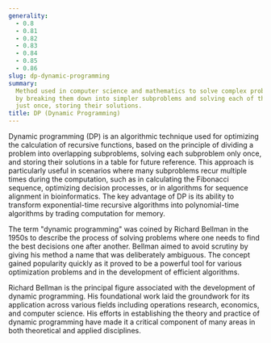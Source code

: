 ```yaml
---
generality:
  - 0.8
  - 0.81
  - 0.82
  - 0.83
  - 0.84
  - 0.85
  - 0.86
slug: dp-dynamic-programming
summary:
  Method used in computer science and mathematics to solve complex problems
  by breaking them down into simpler subproblems and solving each of these subproblems
  just once, storing their solutions.
title: DP (Dynamic Programming)
---
```


Dynamic programming (DP) is an algorithmic technique used for optimizing the calculation of recursive functions, based on the principle of dividing a problem into overlapping subproblems, solving each subproblem only once, and storing their solutions in a table for future reference. This approach is particularly useful in scenarios where many subproblems recur multiple times during the computation, such as in calculating the Fibonacci sequence, optimizing decision processes, or in algorithms for sequence alignment in bioinformatics. The key advantage of DP is its ability to transform exponential-time recursive algorithms into polynomial-time algorithms by trading computation for memory.

The term "dynamic programming" was coined by Richard Bellman in the 1950s to describe the process of solving problems where one needs to find the best decisions one after another. Bellman aimed to avoid scrutiny by giving his method a name that was deliberately ambiguous. The concept gained popularity quickly as it proved to be a powerful tool for various optimization problems and in the development of efficient algorithms.

Richard Bellman is the principal figure associated with the development of dynamic programming. His foundational work laid the groundwork for its application across various fields including operations research, economics, and computer science. His efforts in establishing the theory and practice of dynamic programming have made it a critical component of many areas in both theoretical and applied disciplines.
